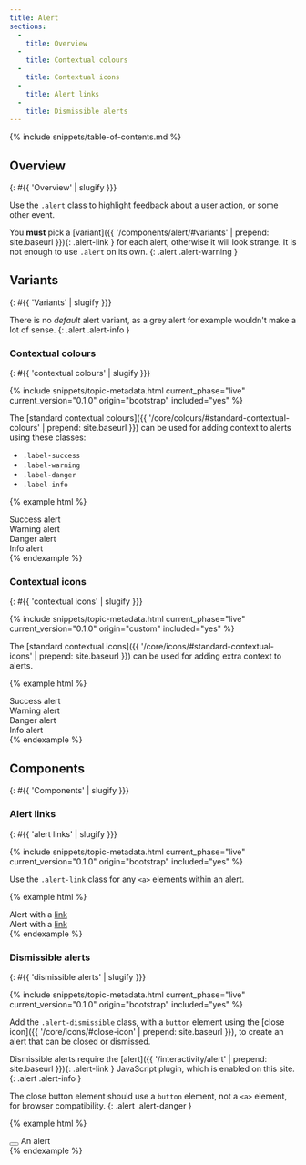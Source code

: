 ```yaml
---
title: Alert
sections:
  -
    title: Overview
  -
    title: Contextual colours
  -
    title: Contextual icons
  -
    title: Alert links
  -
    title: Dismissible alerts
---
```


{% include snippets/table-of-contents.md %}

## Overview
{: #{{ 'Overview' | slugify }}}

Use the `.alert` class to highlight feedback about a user action, or some other event.

You **must** pick a [variant]({{ '/components/alert/#variants' | prepend: site.baseurl }}){: .alert-link } for each
alert, otherwise it will look strange. It is not enough to use `.alert` on its own.
{: .alert .alert-warning }

## Variants
{: #{{ 'Variants' | slugify }}}

There is no *default* alert variant, as a grey alert for example wouldn't make a lot of sense.
{: .alert .alert-info }

### Contextual colours
{: #{{ 'contextual colours' | slugify }}}

{% include snippets/topic-metadata.html current_phase="live" current_version="0.1.0" origin="bootstrap" included="yes" %}

The [standard contextual colours]({{ '/core/colours/#standard-contextual-colours' | prepend: site.baseurl }}) can be
used for adding context to alerts using these classes:

* `.label-success`
* `.label-warning`
* `.label-danger`
* `.label-info`

{% example html %}
<div class="alert alert-success" role="alert">Success alert</div>
<div class="alert alert-warning" role="alert">Warning alert</div>
<div class="alert alert-danger" role="alert">Danger alert</div>
<div class="alert alert-info" role="alert">Info alert</div>
{% endexample %}

### Contextual icons
{: #{{ 'contextual icons' | slugify }}}

{% include snippets/topic-metadata.html current_phase="live" current_version="0.1.0" origin="custom" included="yes" %}

The [standard contextual icons]({{ '/core/icons/#standard-contextual-icons' | prepend: site.baseurl }}) can be
used for adding extra context to alerts.

{% example html %}
<div class="alert alert-success" role="alert"><i class="fa fa-check text-success" aria-hidden="true"></i> Success alert</div>
<div class="alert alert-warning" role="alert"><i class="fa fa-exclamation-triangle text-warning" aria-hidden="true"></i> Warning alert</div>
<div class="alert alert-danger" role="alert"><i class="fa fa-exclamation-circle text-danger" aria-hidden="true"></i> Danger alert</div>
<div class="alert alert-info" role="alert"><i class="fa fa-info text-info" aria-hidden="true"></i> Info alert</div>
{% endexample %}

## Components
{: #{{ 'Components' | slugify }}}

### Alert links
{: #{{ 'alert links' | slugify }}}

{% include snippets/topic-metadata.html current_phase="live" current_version="0.1.0" origin="bootstrap" included="yes" %}

Use the `.alert-link` class for any <code>&lt;a&gt;</code> elements within an alert.

{% example html %}
<div class="alert alert-success" role="alert">Alert with a <a href="#" class="alert-link">link</a></div>
<!-- This example doesn't include the '.alert-link' class for demonstration purposes -->
<div class="alert alert-success" role="alert">Alert with a <a href="#">link</a></div>
{% endexample %}

### Dismissible alerts
{: #{{ 'dismissible alerts' | slugify }}}

{% include snippets/topic-metadata.html current_phase="live" current_version="0.1.0" origin="bootstrap" included="yes" %}

Add the `.alert-dismissible` class, with a `button` element using the
[close icon]({{ '/core/icons/#close-icon' | prepend: site.baseurl }}), to create an alert that can be closed or dismissed.

Dismissible alerts require the [alert]({{ '/interactivity/alert' | prepend: site.baseurl }}){: .alert-link }
JavaScript plugin, which is enabled on this site.
{: .alert .alert-info }

The close button element should use a `button` element, not a <code>&lt;a&gt;</code> element, for browser compatibility.
{: .alert .alert-danger }

{% example html %}
<div class="alert alert-success alert-dismissible" role="alert">
  <button type="button" class="close" data-dismiss="alert" aria-label="Close"><i class="fa fa-times-circle" aria-hidden="true"></i></button>
  An alert
</div>
{% endexample %}
